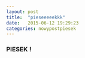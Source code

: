```yaml
---
layout: post
title:  "pieseeeeekkk"
date:   2015-06-12 19:29:23
categories: nowypostpiesek
---
```

### PIESEK ! ###
